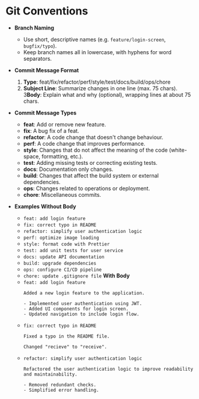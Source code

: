 # Git Conventions

- **Branch Naming**
    - Use short, descriptive names (e.g. `feature/login-screen`, `bugfix/typo`).
    - Keep branch names all in lowercase, with hyphens for word separators.

- **Commit Message Format**
    1. **Type**: feat/fix/refactor/perf/style/test/docs/build/ops/chore
    2. **Subject Line**: Summarize changes in one line (max. 75 chars).
  3**Body**: Explain what and why (optional), wrapping lines at about 75 chars.
    
- **Commit Message Types**
    - **feat**: Add or remove new feature.
    - **fix**: A bug fix of a feat.
    - **refactor**: A code change that doesn't change behaviour.
    - **perf**: A code change that improves performance.
    - **style**: Changes that do not affect the meaning of the code (white-space, formatting, etc.).
    - **test**: Adding missing tests or correcting existing tests.
    - **docs**: Documentation only changes.
    - **build**: Changes that affect the build system or external dependencies.
    - **ops**: Changes related to operations or deployment.
    - **chore**: Miscellaneous commits.

- **Examples**
**Without Body**
    - `feat: add login feature`
    - `fix: correct typo in README`
    - `refactor: simplify user authentication logic`
    - `perf: optimize image loading`
    - `style: format code with Prettier`
    - `test: add unit tests for user service`
    - `docs: update API documentation`
    - `build: upgrade dependencies`
    - `ops: configure CI/CD pipeline`
    - `chore: update .gitignore file`
**With Body**
    - `feat: add login feature`
        ```
        Added a new login feature to the application.
        
        - Implemented user authentication using JWT.
        - Added UI components for login screen.
        - Updated navigation to include login flow.
        ```
    - `fix: correct typo in README`
        ```
        Fixed a typo in the README file.
        
        Changed "recieve" to "receive".
        ```
    - `refactor: simplify user authentication logic`
        ```
        Refactored the user authentication logic to improve readability and maintainability.
        
        - Removed redundant checks.
        - Simplified error handling.
        ```